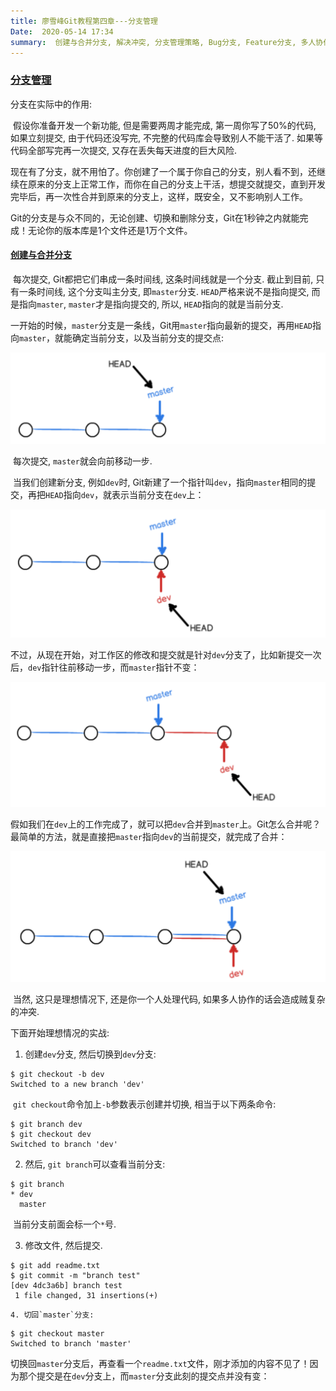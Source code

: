 ```yaml
---
title: 廖雪峰Git教程第四章---分支管理
Date:  2020-05-14 17:34
summary:  创建与合并分支, 解决冲突, 分支管理策略, Bug分支, Feature分支, 多人协作, Rebase
---
```


### [分支管理](https://www.liaoxuefeng.com/wiki/896043488029600/896954848507552#0)

分支在实际中的作用:

​		假设你准备开发一个新功能, 但是需要两周才能完成, 第一周你写了50%的代码, 如果立刻提交, 由于代码还没写完, 不完整的代码库会导致别人不能干活了. 如果等代码全部写完再一次提交, 又存在丢失每天进度的巨大风险. 

​		现在有了分支，就不用怕了。你创建了一个属于你自己的分支，别人看不到，还继续在原来的分支上正常工作，而你在自己的分支上干活，想提交就提交，直到开发完毕后，再一次性合并到原来的分支上，这样，既安全，又不影响别人工作。

​		Git的分支是与众不同的，无论创建、切换和删除分支，Git在1秒钟之内就能完成！无论你的版本库是1个文件还是1万个文件。



#### [创建与合并分支](https://www.liaoxuefeng.com/wiki/896043488029600/900003767775424)

​		每次提交, Git都把它们串成一条时间线, 这条时间线就是一个分支. 截止到目前, 只有一条时间线, 这个分支叫主分支, 即`master`分支. `HEAD`严格来说不是指向提交, 而是指向`master`, `master`才是指向提交的, 所以, `HEAD`指向的就是当前分支. 

​		一开始的时候，`master`分支是一条线，Git用`master`指向最新的提交，再用`HEAD`指向`master`，就能确定当前分支，以及当前分支的提交点: 

![image-20200514174745259](LiaoXueFengGitCourse_04_Git_ManageBranch/image-20200514174745259.png)

​		每次提交, `master`就会向前移动一步. 



​		当我们创建新分支, 例如`dev`时, Git新建了一个指针叫`dev`，指向`master`相同的提交，再把`HEAD`指向`dev`，就表示当前分支在`dev`上：

![image-20200514174951970](LiaoXueFengGitCourse_04_Git_ManageBranch/image-20200514174951970.png)

​		不过，从现在开始，对工作区的修改和提交就是针对`dev`分支了，比如新提交一次后，`dev`指针往前移动一步，而`master`指针不变：

![image-20200514175033631](LiaoXueFengGitCourse_04_Git_ManageBranch/image-20200514175033631.png)

​		假如我们在`dev`上的工作完成了，就可以把`dev`合并到`master`上。Git怎么合并呢？最简单的方法，就是直接把`master`指向`dev`的当前提交，就完成了合并：

![image-20200514175316439](LiaoXueFengGitCourse_04_Git_ManageBranch/image-20200514175316439.png)



​		当然, 这只是理想情况下, 还是你一个人处理代码, 如果多人协作的话会造成贼复杂的冲突. 



下面开始理想情况的实战: 

1. 创建`dev`分支, 然后切换到`dev`分支: 

```shell
$ git checkout -b dev
Switched to a new branch 'dev'
```

​		`git checkout`命令加上`-b`参数表示创建并切换, 相当于以下两条命令: 

```shell
$ git branch dev
$ git checkout dev
Switched to branch 'dev'
```



2. 然后, `git branch`可以查看当前分支: 

```shell
$ git branch
* dev
  master
```

​		当前分支前面会标一个`*`号. 



3. 修改文件, 然后提交. 

```shell
$ git add readme.txt 
$ git commit -m "branch test"
[dev 4dc3a6b] branch test
 1 file changed, 31 insertions(+)
```



	4. 切回`master`分支: 

```shell
$ git checkout master
Switched to branch 'master'
```

​		切换回`master`分支后，再查看一个`readme.txt`文件，刚才添加的内容不见了！因为那个提交是在`dev`分支上，而`master`分支此刻的提交点并没有变：